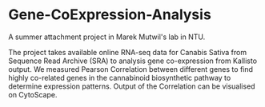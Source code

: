 # Gene-CoExpression-Analysis

A summer attachment project in Marek Mutwil's lab in NTU.

The project takes available online RNA-seq data for Canabis Sativa from Sequence Read Archive (SRA) to analysis gene co-expression from Kallisto output. We measured Pearson Correlation between different genes to find highly co-related genes in the cannabinoid biosynthetic pathway to determine expression patterns. Output of the Correlation can be visualised on CytoScape.
